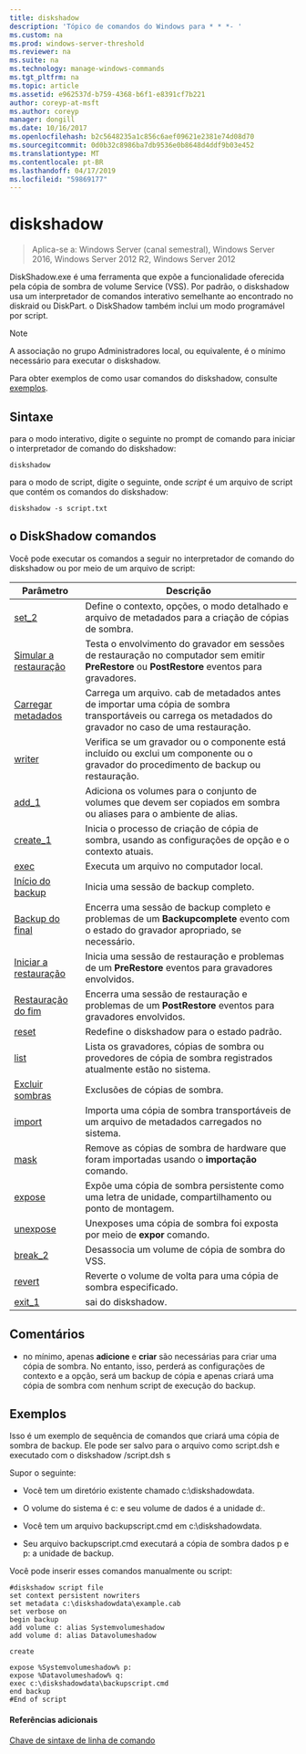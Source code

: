 ```yaml
---
title: diskshadow
description: 'Tópico de comandos do Windows para * * *- '
ms.custom: na
ms.prod: windows-server-threshold
ms.reviewer: na
ms.suite: na
ms.technology: manage-windows-commands
ms.tgt_pltfrm: na
ms.topic: article
ms.assetid: e962537d-b759-4368-b6f1-e8391cf7b221
author: coreyp-at-msft
ms.author: coreyp
manager: dongill
ms.date: 10/16/2017
ms.openlocfilehash: b2c5648235a1c856c6aef09621e2381e74d08d70
ms.sourcegitcommit: 0d0b32c8986ba7db9536e0b8648d4ddf9b03e452
ms.translationtype: MT
ms.contentlocale: pt-BR
ms.lasthandoff: 04/17/2019
ms.locfileid: "59869177"
---
```

# <a name="diskshadow"></a>diskshadow

>Aplica-se a: Windows Server (canal semestral), Windows Server 2016, Windows Server 2012 R2, Windows Server 2012

DiskShadow.exe é uma ferramenta que expõe a funcionalidade oferecida pela cópia de sombra de volume Service \(VSS\). Por padrão, o diskshadow usa um interpretador de comandos interativo semelhante ao encontrado no diskraid ou DiskPart. o DiskShadow também inclui um modo programável por script.  
  
> [!NOTE]  
> A associação no grupo Administradores local, ou equivalente, é o mínimo necessário para executar o diskshadow.  
  
Para obter exemplos de como usar comandos do diskshadow, consulte [exemplos](#BKMK_examples).  
  
## <a name="syntax"></a>Sintaxe  
para o modo interativo, digite o seguinte no prompt de comando para iniciar o interpretador de comando do diskshadow:  
  
```  
diskshadow  
```  
  
para o modo de script, digite o seguinte, onde *script* é um arquivo de script que contém os comandos do diskshadow:  
  
```  
diskshadow -s script.txt  
```  
  
## <a name="diskshadow-commands"></a>o DiskShadow comandos  
Você pode executar os comandos a seguir no interpretador de comando do diskshadow ou por meio de um arquivo de script:  
  
|Parâmetro|Descrição|  
|-------|--------|  
|[set_2](set_2.md)|Define o contexto, opções, o modo detalhado e arquivo de metadados para a criação de cópias de sombra.|  
|[Simular a restauração](simulate-restore.md)|Testa o envolvimento do gravador em sessões de restauração no computador sem emitir **PreRestore** ou **PostRestore** eventos para gravadores.|  
|[Carregar metadados](load-metadata.md)|Carrega um arquivo. cab de metadados antes de importar uma cópia de sombra transportáveis ou carrega os metadados do gravador no caso de uma restauração.|  
|[writer](writer.md)|Verifica se um gravador ou o componente está incluído ou exclui um componente ou o gravador do procedimento de backup ou restauração.|  
|[add_1](add_1.md)|Adiciona os volumes para o conjunto de volumes que devem ser copiados em sombra ou aliases para o ambiente de alias.|  
|[create_1](create_1.md)|Inicia o processo de criação de cópia de sombra, usando as configurações de opção e o contexto atuais.|  
|[exec](exec.md)|Executa um arquivo no computador local.|  
|[Início do backup](begin-backup.md)|Inicia uma sessão de backup completo.|  
|[Backup do final](end-backup.md)|Encerra uma sessão de backup completo e problemas de um **Backupcomplete** evento com o estado do gravador apropriado, se necessário.|  
|[Iniciar a restauração](begin-restore.md)|Inicia uma sessão de restauração e problemas de um **PreRestore** eventos para gravadores envolvidos.|  
|[Restauração do fim](end-restore.md)|Encerra uma sessão de restauração e problemas de um **PostRestore** eventos para gravadores envolvidos.|  
|[reset](reset.md)|Redefine o diskshadow para o estado padrão.|  
|[list](list.md)|Lista os gravadores, cópias de sombra ou provedores de cópia de sombra registrados atualmente estão no sistema.|  
|[Excluir sombras](delete-shadows.md)|Exclusões de cópias de sombra.|  
|[import](import.md)|Importa uma cópia de sombra transportáveis de um arquivo de metadados carregados no sistema.|  
|[mask](mask.md)|Remove as cópias de sombra de hardware que foram importadas usando o **importação** comando.|  
|[expose](expose.md)|Expõe uma cópia de sombra persistente como uma letra de unidade, compartilhamento ou ponto de montagem.|  
|[unexpose](unexpose.md)|Unexposes uma cópia de sombra foi exposta por meio de **expor** comando.|  
|[break_2](break_2.md)|Desassocia um volume de cópia de sombra do VSS.|  
|[revert](revert.md)|Reverte o volume de volta para uma cópia de sombra especificado.|  
|[exit_1](exit_1.md)|sai do diskshadow.|  
  
## <a name="remarks"></a>Comentários  
  
-   no mínimo, apenas **adicione** e **criar** são necessárias para criar uma cópia de sombra. No entanto, isso, perderá as configurações de contexto e a opção, será um backup de cópia e apenas criará uma cópia de sombra com nenhum script de execução do backup.  
  
## <a name="BKMK_examples"></a>Exemplos  
Isso é um exemplo de sequência de comandos que criará uma cópia de sombra de backup. Ele pode ser salvo para o arquivo como script.dsh e executado com o diskshadow \/script.dsh s  
  
Supor o seguinte:  
  
-   Você tem um diretório existente chamado c:\\diskshadowdata.  
  
-   O volume do sistema é c: e seu volume de dados é a unidade d:.  
  
-   Você tem um arquivo backupscript.cmd em c:\\diskshadowdata.  
  
-   Seu arquivo backupscript.cmd executará a cópia de sombra dados p e p: a unidade de backup.  
  
Você pode inserir esses comandos manualmente ou script:  
  
```  
#diskshadow script file  
set context persistent nowriters  
set metadata c:\diskshadowdata\example.cab  
set verbose on  
begin backup  
add volume c: alias Systemvolumeshadow  
add volume d: alias Datavolumeshadow  
  
create  
  
expose %Systemvolumeshadow% p:  
expose %Datavolumeshadow% q:  
exec c:\diskshadowdata\backupscript.cmd  
end backup  
#End of script  
```  
  
#### <a name="additional-references"></a>Referências adicionais  
[Chave de sintaxe de linha de comando](command-line-syntax-key.md)  
  

